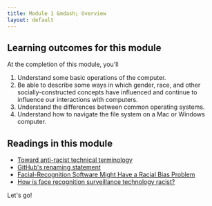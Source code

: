 ```yaml
---
title: Module 1 &mdash; Overview
layout: default
---
```


## Learning outcomes for this module

At the completion of this module, you'll

1.  Understand some basic operations of the computer.
2.  Be able to describe some ways in which gender, race, and other socially-constructed concepts have influenced and continue to influence our interactions with computers.
3.  Understand the differences between common operating systems.
4.  Understand how to navigate the file system on a Mac or Windows computer.

## Readings in this module

- [Toward anti-racist technical terminology](https://ach.org/toward-anti-racist-technical-terminology/)
- [GitHub\'s renaming statement](https://github.com/github/renaming)
- [Facial-Recognition Software Might Have a Racial Bias Problem](https://www.theatlantic.com/technology/archive/2016/04/the-underlying-bias-of-facial-recognition-systems/476991/)
- [How is face recognition surveillance technology racist?](https://www.aclu.org/news/privacy-technology/how-is-face-recognition-surveillance-technology-racist/)

Let's go!